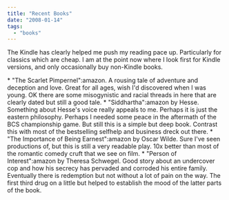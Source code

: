 ```yaml
---
title: "Recent Books"
date: "2008-01-14"
tags: 
  - "books"
---
```


The Kindle has clearly helped me push my reading pace up. Particularly for classics which are cheap. I am at the point now where I look first for Kindle versions, and only occasionally buy non-Kindle books.

\* "The Scarlet Pimpernel":amazon. A rousing tale of adventure and deception and love. Great for all ages, wish I'd discovered when I was young. OK there are some misogynistic and racial threads in here that are clearly dated but still a good tale. \* "Siddhartha":amazon by Hesse. Something about Hesse's voice really appeals to me. Perhaps it is just the eastern philosophy. Perhaps I needed some peace in the aftermath of the BCS championship game. But still this is a simple but deep book. Contrast this with most of the bestselling selfhelp and business dreck out there. \* "The Importance of Being Earnest":amazon by Oscar Wilde. Sure I've seen productions of, but this is still a very readable play. 10x better than most of the romantic comedy cruft that we see on film. \* "Person of Interest":amazon by Theresa Schwegel. Good story about an undercover cop and how his secrecy has pervaded and corroded his entire family. Eventually there is redemption but not without a lot of pain on the way. The first third drug on a little but helped to establish the mood of the latter parts of the book.
